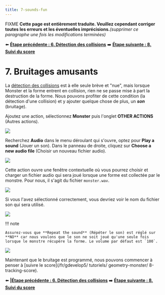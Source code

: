 ```yaml
---
title: 7-sounds-fun
---
```

FIXME **Cette page est entièrement traduite. Veuillez cependant corriger toutes les erreurs et les éventuelles imprécisions.**_(supprimer ce paragraphe une fois les modifications terminées)_

⬅️ **[Étape précédente : 6. Détection des collisions](/fr/gdevelop5/tutorials/geometry-monster/6-collision-detection)** ➡️ **[Étape suivante : 8. Suivi du score](/fr/gdevelop5/tutorials/geometry-monster/8-tracking-score)**

# 7. Bruitages amusants

La [détection des collisions](/fr/gdevelop5/tutorials/geometry-monster/6-collision-detection) est à elle seule brève et "nue", mais lorsque Monster et la forme entrent en collision, rien ne se passe mise à part la destruction de la forme. Nous pouvons profiter de cette condition (la détection d'une collision) et y ajouter quelque chose de plus, un ***son*** (bruitage).

Ajoutez une action, sélectionnez **Monster** puis l'onglet **OTHER ACTIONS** (Autres actions).

![](/gdevelop5/tutorials/geometry-monster/101.png)

Recherchez **Audio** dans le menu déroulant qui s'ouvre, optez pour **Play a sound** (Jouer un son). Dans le panneau de droite, cliquez sur **Choose a new audio file** (Choisir un nouveau fichier audio).

![](/gdevelop5/tutorials/geometry-monster/102.png)

Cette action ouvre une fenêtre contextuelle où vous pourrez choisir et charger un fichier audio qui sera joué lorsque une forme est collectée par le monstre. Pour nous, il s'agit du fichier `monster.wav`.

![](/gdevelop5/tutorials/geometry-monster/103.png)

Si vous l'avez sélectionné correctement, vous devriez voir le nom du fichier son qui sera utilisé.

![](/gdevelop5/tutorials/geometry-monster/104.png)

!!! note

    Assurez-vous que **Repeat the sound** (Répéter le son) est réglé sur **NO** car nous voulons que le son ne soit joué qu'une seule fois lorsque le monstre récupère la forme. Le volume par défaut est `100`.

![](/gdevelop5/tutorials/geometry-monster/105.png)

Maintenant que le bruitage est programmé, nous pouvons commencer à penser à [suivre le score](/fr/gdevelop5/ tutoriels/ geometry-monster/ 8-tracking-score).

⬅️ **[\|Étape précédente : 6. Détection des collisions](/fr/gdevelop5/tutorials/geometry-monster/6-collision-detection)** ➡️ **[Étape suivante : 8. Suivi du score](/fr/gdevelop5/tutorials/geometry-monster/8-tracking-score)**
